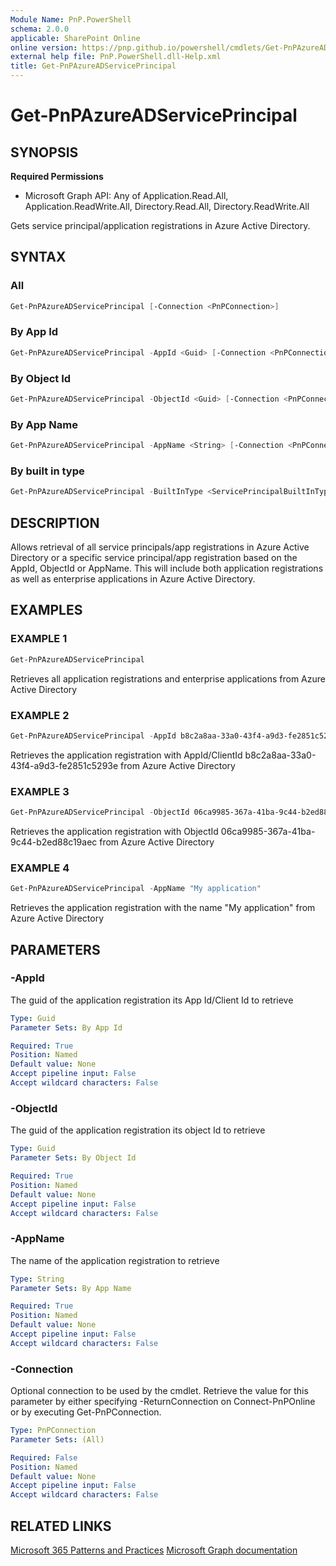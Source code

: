 ```yaml
---
Module Name: PnP.PowerShell
schema: 2.0.0
applicable: SharePoint Online
online version: https://pnp.github.io/powershell/cmdlets/Get-PnPAzureADServicePrincipal.html
external help file: PnP.PowerShell.dll-Help.xml
title: Get-PnPAzureADServicePrincipal
---
```

  
# Get-PnPAzureADServicePrincipal

## SYNOPSIS

**Required Permissions**

  *  Microsoft Graph API: Any of Application.Read.All, Application.ReadWrite.All, Directory.Read.All, Directory.ReadWrite.All

Gets service principal/application registrations in Azure Active Directory.

## SYNTAX

### All

```powershell
Get-PnPAzureADServicePrincipal [-Connection <PnPConnection>]
```

### By App Id

```powershell
Get-PnPAzureADServicePrincipal -AppId <Guid> [-Connection <PnPConnection>]
```

### By Object Id

```powershell
Get-PnPAzureADServicePrincipal -ObjectId <Guid> [-Connection <PnPConnection>]
```

### By App Name

```powershell
Get-PnPAzureADServicePrincipal -AppName <String> [-Connection <PnPConnection>]
```

### By built in type

```powershell
Get-PnPAzureADServicePrincipal -BuiltInType <ServicePrincipalBuiltInType> [-Connection <PnPConnection>]
```

## DESCRIPTION

Allows retrieval of all service principals/app registrations in Azure Active Directory or a specific service principal/app registration based on the AppId, ObjectId or AppName. This will include both application registrations as well as enterprise applications in Azure Active Directory.

## EXAMPLES

### EXAMPLE 1
```powershell
Get-PnPAzureADServicePrincipal
```

Retrieves all application registrations and enterprise applications from Azure Active Directory

### EXAMPLE 2
```powershell
Get-PnPAzureADServicePrincipal -AppId b8c2a8aa-33a0-43f4-a9d3-fe2851c5293e
```

Retrieves the application registration with AppId/ClientId b8c2a8aa-33a0-43f4-a9d3-fe2851c5293e from Azure Active Directory

### EXAMPLE 3
```powershell
Get-PnPAzureADServicePrincipal -ObjectId 06ca9985-367a-41ba-9c44-b2ed88c19aec
```

Retrieves the application registration with ObjectId 06ca9985-367a-41ba-9c44-b2ed88c19aec from Azure Active Directory

### EXAMPLE 4
```powershell
Get-PnPAzureADServicePrincipal -AppName "My application"
```

Retrieves the application registration with the name "My application" from Azure Active Directory

## PARAMETERS

### -AppId
The guid of the application registration its App Id/Client Id to retrieve

```yaml
Type: Guid
Parameter Sets: By App Id

Required: True
Position: Named
Default value: None
Accept pipeline input: False
Accept wildcard characters: False
```

### -ObjectId
The guid of the application registration its object Id to retrieve

```yaml
Type: Guid
Parameter Sets: By Object Id

Required: True
Position: Named
Default value: None
Accept pipeline input: False
Accept wildcard characters: False
```

### -AppName
The name of the application registration to retrieve

```yaml
Type: String
Parameter Sets: By App Name

Required: True
Position: Named
Default value: None
Accept pipeline input: False
Accept wildcard characters: False
```

### -Connection
Optional connection to be used by the cmdlet. Retrieve the value for this parameter by either specifying -ReturnConnection on Connect-PnPOnline or by executing Get-PnPConnection.

```yaml
Type: PnPConnection
Parameter Sets: (All)

Required: False
Position: Named
Default value: None
Accept pipeline input: False
Accept wildcard characters: False
```

## RELATED LINKS

[Microsoft 365 Patterns and Practices](https://aka.ms/m365pnp)
[Microsoft Graph documentation](https://learn.microsoft.com/graph/api/serviceprincipal-get)